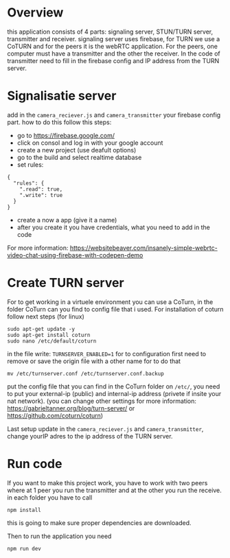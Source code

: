 # Overview
this application consists of 4 parts: signaling server, STUN/TURN server, transmitter and receiver. signaling server uses firebase, for TURN we use a CoTURN and for the peers it is the webRTC application. For the peers, one computer must have a transmitter and the other the receiver. In the code of transmitter need to fill in the firebase config and IP address from the TURN server.

# Signalisatie server

add in the `camera_reciever.js` and `camera_transmitter` your firebase config part. how to do this follow this steps:
- go to https://firebase.google.com/
- click on consol and log in with your google account
- create a new project (use deafult options)
- go to the build and select realtime database
- set rules:
```
{
  "rules": {
    ".read": true,
    ".write": true
  }
}
```
- create a now a app (give it a name)
- after you create it you have credentials, what you need to add in the code

For more information: https://websitebeaver.com/insanely-simple-webrtc-video-chat-using-firebase-with-codepen-demo

# Create TURN server

For to get working in a virtuele environment you can use a CoTurn, in the folder CoTurn can you find to config file that i used. For installation of coturn follow next steps (for linux)

```
sudo apt-get update -y
sudo apt-get install coturn
sudo nano /etc/default/coturn
```

in the file write: `TURNSERVER_ENABLED=1`
for to configuration first need to remove or save the origin file with a other name for to do that

```
mv /etc/turnserver.conf /etc/turnserver.conf.backup
```

put the config file that you can find in the CoTurn folder on `/etc/`, you need to put your external-ip (public) and internal-ip address (privete if insite your nat network). 
(you can change other settings for more information: https://gabrieltanner.org/blog/turn-server/ or https://github.com/coturn/coturn)

Last setup update in the `camera_reciever.js` and `camera_transmitter`, change yourIP adres to the ip address of the TURN server.


# Run code

If you want to make this project work, you have to work with two peers where at 1 peer you run the transmitter and at the other you run the receive. in each folder you have to call 
```
npm install
```
this is going to make sure proper dependencies are downloaded. 

Then to run the application you need 
```
npm run dev
```

